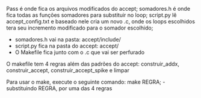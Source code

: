 Pass é onde fica os arquivos modificados do accept;
somadores.h é onde fica todas as funções somadores para substituir no loop;
script.py lê accept_config.txt e baseado nele cria um novo .c, onde os loops escolhidos tera seu incremento modificado para o somador escolhido;

- somadores.h vai na pasta: accept/include/
- script.py fica na pasta do accept: accept/
- O Makefile fica junto com o .c que vai ser perfurado

O makefile tem 4 regras além das padrões do accept: construir_addx, construir_accept, construir_accept_spike e limpar

Para usar o make, execute o seguinte comando: make REGRA;     - substituindo REGRA, por uma das 4 regras
